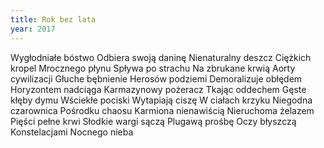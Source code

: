 ```yaml
---
title: Rok bez lata
year: 2017
---
```


Wygłodniałe bóstwo
Odbiera swoją daninę
Nienaturalny deszcz
Ciężkich kropel
Mrocznego płynu
Spływa po strachu
Na zbrukane krwią
Aorty cywilizacji
Głuche bębnienie
Herosów podziemi
Demoralizuje obłędem
Horyzontem nadciąga
Karmazynowy pożeracz
Tkając oddechem
Gęste kłęby dymu
Wściekłe pociski
Wytapiają ciszę
W ciałach krzyku
Niegodna czarownica
Pośrodku chaosu
Karmiona nienawiścią
Nieruchoma żelazem
Pięści pełne krwi
Słodkie wargi sączą
Plugawą prośbę
Oczy błyszczą
Konstelacjami
Nocnego nieba
